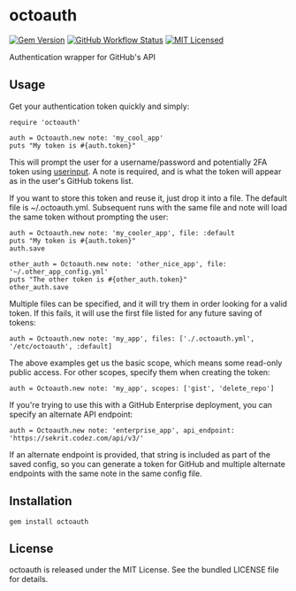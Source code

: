 octoauth
=========

[![Gem Version](https://img.shields.io/gem/v/octoauth.svg)](https://rubygems.org/gems/octoauth)
[![GitHub Workflow Status](https://img.shields.io/github/actions/workflow/status/akerl/octoauth/build.yml?branch=main)](https://github.com/akerl/octoauth/actions)
[![MIT Licensed](https://img.shields.io/badge/license-MIT-green.svg)](https://tldrlegal.com/license/mit-license)

Authentication wrapper for GitHub's API

## Usage

Get your authentication token quickly and simply:

```
require 'octoauth'

auth = Octoauth.new note: 'my_cool_app'
puts "My token is #{auth.token}"
```

This will prompt the user for a username/password and potentially 2FA token using [userinput](https://github.com/akerl/userinput). A note is required, and is what the token will appear as in the user's GitHub tokens list.

If you want to store this token and reuse it, just drop it into a file. The default file is ~/.octoauth.yml. Subsequent runs with the same file and note will load the same token without prompting the user:

```
auth = Octoauth.new note: 'my_cooler_app', file: :default
puts "My token is #{auth.token}"
auth.save

other_auth = Octoauth.new note: 'other_nice_app', file: '~/.other_app_config.yml'
puts "The other token is #{other_auth.token}"
other_auth.save
```

Multiple files can be specified, and it will try them in order looking for a valid token. If this fails, it will use the first file listed for any future saving of tokens:

```
auth = Octoauth.new note: 'my_app', files: ['./.octoauth.yml', '/etc/octoauth', :default]
```

The above examples get us the basic scope, which means some read-only public access. For other scopes, specify them when creating the token:

```
auth = Octoauth.new note: 'my_app', scopes: ['gist', 'delete_repo']
```

If you're trying to use this with a GitHub Enterprise deployment, you can specify an alternate API endpoint:

```
auth = Octoauth.new note: 'enterprise_app', api_endpoint: 'https://sekrit.codez.com/api/v3/'
```

If an alternate endpoint is provided, that string is included as part of the saved config, so you can generate a token for GitHub and multiple alternate endpoints with the same note in the same config file.

## Installation

    gem install octoauth

## License

octoauth is released under the MIT License. See the bundled LICENSE file for details.

